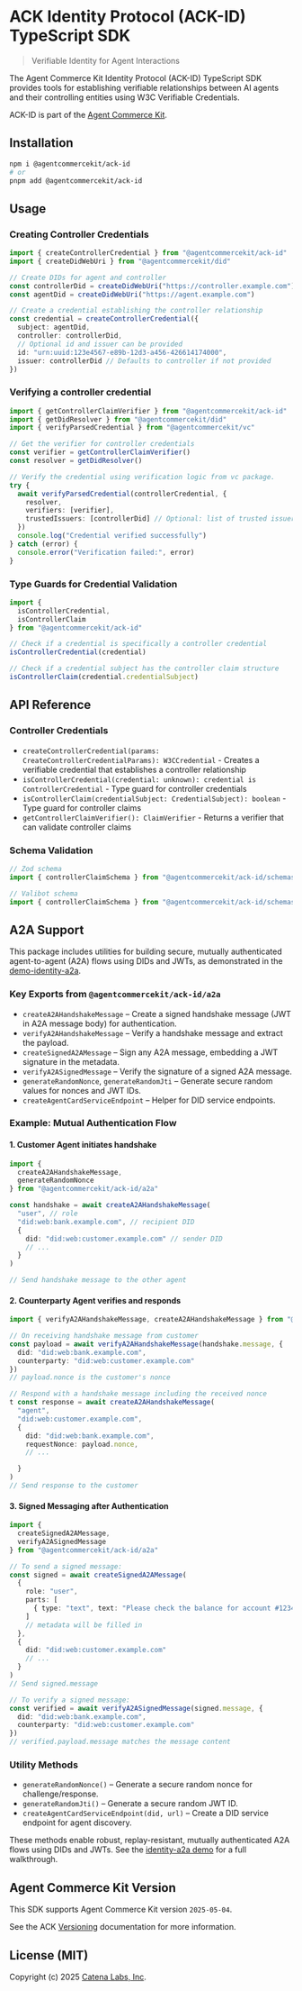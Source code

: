 # ACK Identity Protocol (ACK-ID) TypeScript SDK

> Verifiable Identity for Agent Interactions

The Agent Commerce Kit Identity Protocol (ACK-ID) TypeScript SDK provides tools for establishing verifiable relationships between AI agents and their controlling entities using W3C Verifiable Credentials.

ACK-ID is part of the [Agent Commerce Kit](https://www.agentcommercekit.com).

## Installation

```sh
npm i @agentcommercekit/ack-id
# or
pnpm add @agentcommercekit/ack-id
```

## Usage

### Creating Controller Credentials

```ts
import { createControllerCredential } from "@agentcommercekit/ack-id"
import { createDidWebUri } from "@agentcommercekit/did"

// Create DIDs for agent and controller
const controllerDid = createDidWebUri("https://controller.example.com")
const agentDid = createDidWebUri("https://agent.example.com")

// Create a credential establishing the controller relationship
const credential = createControllerCredential({
  subject: agentDid,
  controller: controllerDid,
  // Optional id and issuer can be provided
  id: "urn:uuid:123e4567-e89b-12d3-a456-426614174000",
  issuer: controllerDid // Defaults to controller if not provided
})
```

### Verifying a controller credential

```ts
import { getControllerClaimVerifier } from "@agentcommercekit/ack-id"
import { getDidResolver } from "@agentcommercekit/did"
import { verifyParsedCredential } from "@agentcommercekit/vc"

// Get the verifier for controller credentials
const verifier = getControllerClaimVerifier()
const resolver = getDidResolver()

// Verify the credential using verification logic from vc package.
try {
  await verifyParsedCredential(controllerCredential, {
    resolver,
    verifiers: [verifier],
    trustedIssuers: [controllerDid] // Optional: list of trusted issuers
  })
  console.log("Credential verified successfully")
} catch (error) {
  console.error("Verification failed:", error)
}
```

### Type Guards for Credential Validation

```ts
import {
  isControllerCredential,
  isControllerClaim
} from "@agentcommercekit/ack-id"

// Check if a credential is specifically a controller credential
isControllerCredential(credential)

// Check if a credential subject has the controller claim structure
isControllerClaim(credential.credentialSubject)
```

## API Reference

### Controller Credentials

- `createControllerCredential(params: CreateControllerCredentialParams): W3CCredential` - Creates a verifiable credential that establishes a controller relationship
- `isControllerCredential(credential: unknown): credential is ControllerCredential` - Type guard for controller credentials
- `isControllerClaim(credentialSubject: CredentialSubject): boolean` - Type guard for controller claims
- `getControllerClaimVerifier(): ClaimVerifier` - Returns a verifier that can validate controller claims

### Schema Validation

```ts
// Zod schema
import { controllerClaimSchema } from "@agentcommercekit/ack-id/schemas/zod"

// Valibot schema
import { controllerClaimSchema } from "@agentcommercekit/ack-id/schemas/valibot"
```

## A2A Support

This package includes utilities for building secure, mutually authenticated agent-to-agent (A2A) flows using DIDs and JWTs, as demonstrated in the [demo-identity-a2a](../docs/demos/demo-identity-a2a.mdx).

### Key Exports from `@agentcommercekit/ack-id/a2a`

- `createA2AHandshakeMessage` – Create a signed handshake message (JWT in A2A message body) for authentication.
- `verifyA2AHandshakeMessage` – Verify a handshake message and extract the payload.
- `createSignedA2AMessage` – Sign any A2A message, embedding a JWT signature in the metadata.
- `verifyA2ASignedMessage` – Verify the signature of a signed A2A message.
- `generateRandomNonce`, `generateRandomJti` – Generate secure random values for nonces and JWT IDs.
- `createAgentCardServiceEndpoint` – Helper for DID service endpoints.

### Example: Mutual Authentication Flow

#### 1. Customer Agent initiates handshake

```ts
import {
  createA2AHandshakeMessage,
  generateRandomNonce
} from "@agentcommercekit/ack-id/a2a"

const handshake = await createA2AHandshakeMessage(
  "user", // role
  "did:web:bank.example.com", // recipient DID
  {
    did: "did:web:customer.example.com" // sender DID
    // ...
  }
)

// Send handshake message to the other agent
```

#### 2. Counterparty Agent verifies and responds

```ts
import { verifyA2AHandshakeMessage, createA2AHandshakeMessage } from "@agentcommercekit/ack-id/a2a"

// On receiving handshake message from customer
const payload = await verifyA2AHandshakeMessage(handshake.message, {
  did: "did:web:bank.example.com",
  counterparty: "did:web:customer.example.com"
})
// payload.nonce is the customer's nonce

// Respond with a handshake message including the received nonce
t const response = await createA2AHandshakeMessage(
  "agent",
  "did:web:customer.example.com",
  {
    did: "did:web:bank.example.com",
    requestNonce: payload.nonce,
    // ...

  }
)
// Send response to the customer
```

#### 3. Signed Messaging after Authentication

```ts
import {
  createSignedA2AMessage,
  verifyA2ASignedMessage
} from "@agentcommercekit/ack-id/a2a"

// To send a signed message:
const signed = await createSignedA2AMessage(
  {
    role: "user",
    parts: [
      { type: "text", text: "Please check the balance for account #12345" }
    ]
    // metadata will be filled in
  },
  {
    did: "did:web:customer.example.com"
    // ...
  }
)
// Send signed.message

// To verify a signed message:
const verified = await verifyA2ASignedMessage(signed.message, {
  did: "did:web:bank.example.com",
  counterparty: "did:web:customer.example.com"
})
// verified.payload.message matches the message content
```

### Utility Methods

- `generateRandomNonce()` – Generate a secure random nonce for challenge/response.
- `generateRandomJti()` – Generate a secure random JWT ID.
- `createAgentCardServiceEndpoint(did, url)` – Create a DID service endpoint for agent discovery.

These methods enable robust, replay-resistant, mutually authenticated A2A flows using DIDs and JWTs. See the [identity-a2a demo](../../demos/identity-a2a) for a full walkthrough.

## Agent Commerce Kit Version

This SDK supports Agent Commerce Kit version `2025-05-04`.

See the ACK [Versioning](https://agentcommercekit.com/resources/versioning) documentation for more information.

## License (MIT)

Copyright (c) 2025 [Catena Labs, Inc](https://catenalabs.com).
